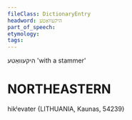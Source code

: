 ```yaml
---
fileClass: DictionaryEntry
headword: היקעוואַטע
part_of_speech: 
etymology: 
tags: 
---
```

היקעוואַטע
'with a stammer'

NORTHEASTERN
==============

hikʲevater {LITHUANIA, Kaunas, 54239}
